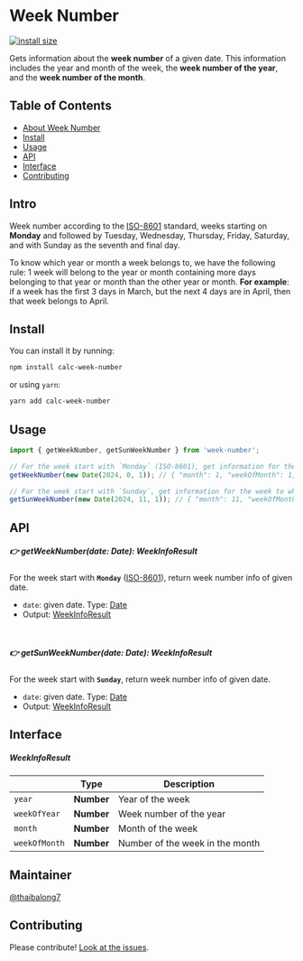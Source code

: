 # Week Number

[![install size](https://packagephobia.com/badge?p=calc-week-number)](https://packagephobia.com/result?p=calc-week-number)

Gets information about the **week number** of a given date. This information includes the year and month of the week, the **week number of the year**, and the **week number of the month**. 

## Table of Contents

- [About Week Number](#intro)
- [Install](#install)
- [Usage](#usage)
- [API](#api)
- [Interface](#interface)
- [Contributing](#contributing)

## Intro
Week number according to the [ISO-8601](https://en.wikipedia.org/wiki/ISO_8601) standard, weeks starting on **Monday** and followed by Tuesday, Wednesday, Thursday, Friday, Saturday, and with Sunday as the seventh and final day.

To know which year or month a week belongs to, we have the following rule: 1 week will belong to the year or month containing more days belonging to that year or month than the other year or month.
**For example**: if a week has the first 3 days in March, but the next 4 days are in April, then that week belongs to April.

## Install

You can install it by running:

```sh
npm install calc-week-number
```

or using `yarn`:
```sh
yarn add calc-week-number
```

## Usage

```javascript
import { getWeekNumber, getSunWeekNumber } from 'week-number';

// For the week start with `Monday` (ISO-8601), get information for the week to which 2024/01/01 belongs 
getWeekNumber(new Date(2024, 0, 1)); // { "month": 1, "weekOfMonth": 1, "year": 2024, "weekOfYear": 1 }

// For the week start with `Sunday`, get information for the week to which 2024/12/01 belongs  
getSunWeekNumber(new Date(2024, 11, 1)); // { "month": 11, "weekOfMonth": 4, "year": 2024, "weekOfYear": 48 }
```

## API

##### :point_right: getWeekNumber(date: Date): WeekInfoResult
For the week start with **`Monday`** ([ISO-8601](https://en.wikipedia.org/wiki/ISO_8601)), return week number info of given date.
- `date`: given date. Type: [Date](https://developer.mozilla.org/en-US/docs/Web/JavaScript/Reference/Global_Objects/Date)
- Output: [WeekInfoResult](#weekinforesult)
<br/>

##### :point_right: getSunWeekNumber(date: Date): WeekInfoResult
For the week start with **`Sunday`**, return week number info of given date.
- `date`: given date. Type: [Date](https://developer.mozilla.org/en-US/docs/Web/JavaScript/Reference/Global_Objects/Date)
- Output: [WeekInfoResult](#weekinforesult)

## Interface

##### WeekInfoResult
|               | Type        | Description
| -----------   | ----------- | -----------
| `year`        | **Number**  | Year of the week
| `weekOfYear`  | **Number**  | Week number of the year
| `month`       | **Number**  | Month of the week
| `weekOfMonth` | **Number**  | Number of the week in the month


## Maintainer

[@thaibalong7](https://github.com/thaibalong7)

## Contributing

Please contribute! [Look at the issues](https://github.com/thaibalong7/week-number/issues).
